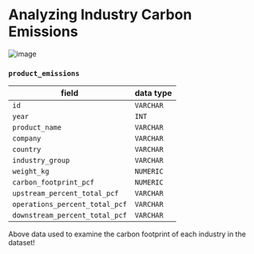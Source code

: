 # Analyzing Industry Carbon Emissions

![image](https://github.com/user-attachments/assets/b70f7692-f699-454a-9582-a912985b5572)

### `product_emissions`

| field                              | data type |
|------------------------------------|-----------|
| `id`                                 | `VARCHAR`   |
| `year`                               | `INT`       |
| `product_name`                       | `VARCHAR`   |
| `company`                            | `VARCHAR`   |
| `country`                            | `VARCHAR`   |
| `industry_group`                     | `VARCHAR`   |
| `weight_kg`                          | `NUMERIC`   |
| `carbon_footprint_pcf`               | `NUMERIC`   |
| `upstream_percent_total_pcf`         | `VARCHAR`   |
| `operations_percent_total_pcf`       | `VARCHAR`   |
| `downstream_percent_total_pcf`       | `VARCHAR`   |

 Above data used to examine the carbon footprint of each industry in the dataset! 

